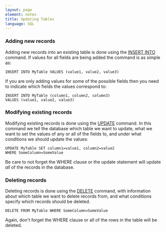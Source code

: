 ```yaml
---
layout: page
element: notes 
title: Updating Tables
language: SQL
---
```


### Adding new records

Adding new records into an existing table is done using the [INSERT
INTO](http://www.w3schools.com/sql/sql_insert.asp) command. If values
for all fields are being added the command is as simple as:

```
INSERT INTO MyTable VALUES (value1, value2, value3)
```

If you are only adding values for some of the possible fields then you
need to indicate which fields the values correspond to:

```
INSERT INTO MyTable (column1, column2, column3) 
VALUES (value1, value2, value3)
```

### Modifying existing records

Modifying existing records is done using the
[UPDATE](http://www.w3schools.com/sql/sql_update.asp) command. In this
command we tell the database which table we want to update, what we want
to set the values of any or all of the fields to, and under what
conditions we should update the values:

```
UPDATE MyTable SET column1=value1, column2=value2 
WHERE SomeColumn=SomeValue
```

Be care to not forget the WHERE clause or the update statement will
update *all* of the records in the database.

### Deleting records

Deleting records is done using the
[DELETE](http://www.w3schools.com/sql/sql_delete.asp) command, with
information about which table we want to delete records from, and what
conditions specify which records should be deleted.

```
DELETE FROM MyTable WHERE SomeColumn=SomeValue
```

Again, don't forget the WHERE clause or all of the rows in the table
will be deleted.
